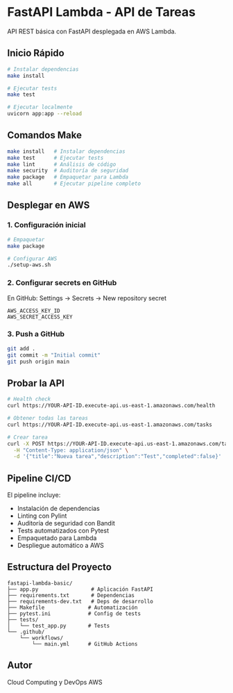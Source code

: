 # FastAPI Lambda - API de Tareas

API REST básica con FastAPI desplegada en AWS Lambda.

##  Inicio Rápido
```bash
# Instalar dependencias
make install

# Ejecutar tests
make test

# Ejecutar localmente
uvicorn app:app --reload
```

##  Comandos Make
```bash
make install   # Instalar dependencias
make test      # Ejecutar tests
make lint      # Análisis de código
make security  # Auditoría de seguridad
make package   # Empaquetar para Lambda
make all       # Ejecutar pipeline completo
```

##  Desplegar en AWS

### 1. Configuración inicial
```bash
# Empaquetar
make package

# Configurar AWS
./setup-aws.sh
```

### 2. Configurar secrets en GitHub

En GitHub: Settings → Secrets → New repository secret
```
AWS_ACCESS_KEY_ID
AWS_SECRET_ACCESS_KEY
```

### 3. Push a GitHub
```bash
git add .
git commit -m "Initial commit"
git push origin main
```

##  Probar la API
```bash
# Health check
curl https://YOUR-API-ID.execute-api.us-east-1.amazonaws.com/health

# Obtener todas las tareas
curl https://YOUR-API-ID.execute-api.us-east-1.amazonaws.com/tasks

# Crear tarea
curl -X POST https://YOUR-API-ID.execute-api.us-east-1.amazonaws.com/tasks \
  -H "Content-Type: application/json" \
  -d '{"title":"Nueva tarea","description":"Test","completed":false}'
```

##  Pipeline CI/CD

El pipeline incluye:
-  Instalación de dependencias
-  Linting con Pylint
-  Auditoría de seguridad con Bandit
-  Tests automatizados con Pytest
-  Empaquetado para Lambda
-  Despliegue automático a AWS

##  Estructura del Proyecto
```
fastapi-lambda-basic/
├── app.py                 # Aplicación FastAPI
├── requirements.txt       # Dependencias
├── requirements-dev.txt   # Deps de desarrollo
├── Makefile              # Automatización
├── pytest.ini            # Config de tests
├── tests/
│   └── test_app.py       # Tests
└── .github/
    └── workflows/
        └── main.yml      # GitHub Actions
```

##  Autor

Cloud Computing y DevOps AWS